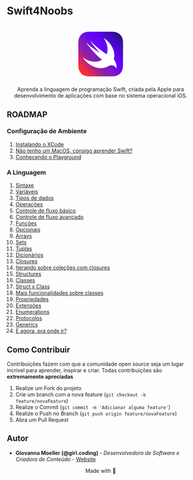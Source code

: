 # Swift4Noobs

<h1 align="center">
  <img src="./images/swift-logo.png" alt="Swift Logo" width="120">
</h1>

<p align="center">Aprenda a linguagem de programação Swift, criada pela Apple para desenvolvimento de aplicações com base no sistema operacional iOS.</p>

## ROADMAP

### Configuração de Ambiente
1. [Instalando o XCode](docs/ambiente/01-instalando-xcode.md)
2. [Não tenho um MacOS, consigo aprender Swift?](docs/ambiente/02-estudar-swift-sem-macos.md)
3. [Conhecendo o Playground](docs/ambiente/03-conhecendo-playgrounds.md)

### A Linguagem
1. [Sintaxe](docs/linguagem/00-sintaxe.md)
2. [Variáveis](docs/linguagem/01-variaveis.md)
3. [Tipos de dados](docs/linguagem/02-tipos.md)
4. [Operações](docs/linguagem/03-operacoes.md)
5. [Controle de fluxo básico](docs/linguagem/03-controle-fluxo-basico.md)
6. [Controle de fluxo avançado](docs/linguagem/04-controle-fluxo-avancado.md)
7. [Funções](docs/linguagem/05-funcoes.md)
8. [Opcionais](docs/linguagem/06-opcionais.md)
9. [Arrays](docs/linguagem/07-arrays.md)
10. [Sets](docs/linguagem/08-sets.md)
11. [Tuplas](docs/linguagem/09-tuplas.md)
12. [Dicionários](docs/linguagem/10-dicionarios.md)
13. [Closures](docs/linguagem/11-closures.md)
14. [Iterando sobre coleções com closures](docs/linguagem/12-iterando-colecoes.md)
15. [Structures](docs/linguagem/13-structures.md)
16. [Classes](docs/linguagem/14-classes.md)
17. [Struct x Class](docs/linguagem/15-struct-vs-class.md)
18. [Mais funcionalidades sobre classes](docs/linguagem/16-classes-avancado.md)
19. [Propriedades](docs/linguagem/17-propriedades.md)
20. [Extensões](docs/linguagem/18-extensoes.md)
21. [Enumerations](docs/linguagem/19-enumeracoes.md)
22. [Protocolos](docs/linguagem/20-protocolos.md)
23. [Generics](docs/linguagem/21-generics.md)
24. [E agora, pra onde ir?](docs/linguagem/22-next-steps.md)

## Como Contribuir

Contribuições fazem com que a comunidade open source seja um lugar incrível para aprender, inspirar e criar. Todas contribuições
são **extremamente apreciadas**

1. Realize um Fork do projeto
2. Crie um branch com a nova feature (`git checkout -b feature/novaFeature`)
3. Realize o Commit (`git commit -m 'Adicionar alguma feature'`)
4. Realize o Push no Branch (`git push origin feature/novaFeature`)
5. Abra um Pull Request

## Autor

- **Giovanna Moeller (@girl.coding)** - _Desenvolvedora de Software e Criadora de Conteúdo_ - [Website](https://giovannamoeller.com)

<p align="center">Made with 💜</p>
